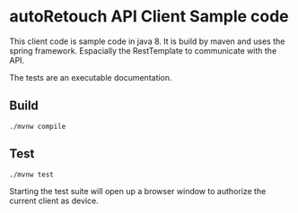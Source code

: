 # autoRetouch API Client Sample code

This client code is sample code in java 8. It is build by maven and uses the spring framework. Espacially the RestTemplate to communicate with the API.

The tests are an executable documentation.

## Build

```
./mvnw compile
```

## Test

```
./mvnw test
```

Starting the test suite will open up a browser window to authorize the current client as device.

